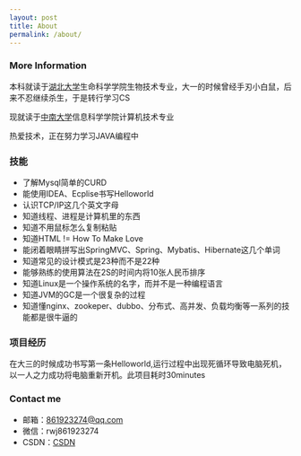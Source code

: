 ```yaml
---
layout: post
title: About
permalink: /about/
---
```




### More Information

本科就读于<a   href="http://www.hubu.edu.cn/">湖北大学</a>生命科学学院生物技术专业，大一的时候曾经手刃小白鼠，后来不忍继续杀生，于是转行学习CS

现就读于<a href="http://www.csu.edu.cn/">中南大学</a>信息科学学院计算机技术专业

热爱技术，正在努力学习JAVA编程中

### 技能

- 了解Mysql简单的CURD
- 能使用IDEA、Ecplise书写Helloworld
- 认识TCP/IP这几个英文字母
- 知道线程、进程是计算机里的东西
- 知道不用鼠标怎么复制粘贴
- 知道HTML != How To Make Love
- 能闭着眼睛拼写出SpringMVC、Spring、Mybatis、Hibernate这几个单词
- 知道常见的设计模式是23种而不是22种
- 能够熟练的使用算法在2S的时间内将10张人民币排序
- 知道Linux是一个操作系统的名字，而并不是一种编程语言
- 知道JVM的GC是一个很复杂的过程
- 知道懂nginx、zookeper、dubbo、分布式、高并发、负载均衡等一系列的技能都是很牛逼的

### 项目经历

在大三的时候成功书写第一条Helloworld,运行过程中出现死循环导致电脑死机，以一人之力成功将电脑重新开机。此项目耗时30minutes

### Contact me

- 邮箱：[861923274@qq.com](mailto:861923274@qq.com)
- 微信：rwj861923274
- CSDN：<a href="https://blog.csdn.net/ruanwenjun_csdn">CSDN</a>
